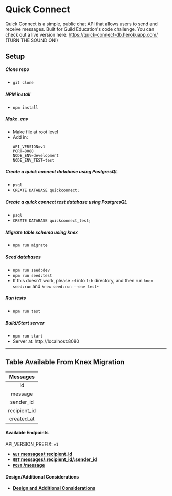 # Quick Connect
Quick Connect is a simple, public chat API that allows users to send and receive messages. Built for Guild Education's code challenge. You can check out a live version here: https://quick-connect-db.herokuapp.com/ (TURN THE SOUND ON!)

## Setup
##### Clone repo
  - ```git clone```

##### NPM install
  - ```npm install```

##### Make .env
  - Make file at root level
  - Add in:
    ```
    API_VERSION=v1
    PORT=8080
    NODE_ENV=development
    NODE_ENV_TEST=test
    ```

##### Create a quick connect database using PostgresQL
  - ```psql```
  - ```CREATE DATABASE quickconnect;```

##### Create a quick connect test database using PostgresQL
  - ```psql```
  - ```CREATE DATABASE quickconnect_test;```

##### Migrate table schema using knex
  - ```npm run migrate```

##### Seed databases
  - ```npm run seed:dev```
  - ```npm run seed:test```
  - If this doesn't work, please `cd` into `lib` directory, and then run `knex seed:run` and `knex seed:run --env test`-

##### Run tests
  - ```npm run test```

##### Build/Start server
  - ```npm run start```
  - Server at: http://localhost:8080


-------------------------

## Table Available From Knex Migration
| **Messages**        |
| :------------------:|
| id                  |
| message             |
| sender_id           |
| recipient_id        |
| created_at          |

#### Available Endpoints
API_VERSION_PREFIX: `v1`

- **[`GET` messages/:recipient_id](https://github.com/davidbecker6081/quickconnect/blob/master/endpoint_documentation/GET_allMessages.md)**
- **[`GET` messages/:recipient_id/:sender_id](https://github.com/davidbecker6081/quickconnect/blob/master/endpoint_documentation/GET_messages.md)**
- **[`POST` /message](https://github.com/davidbecker6081/quickconnect/blob/master/endpoint_documentation/POST_message.md)**


#### Design/Additional Considerations
- **[Design and Additional Considerations](https://github.com/davidbecker6081/quickconnect/blob/master/Notes.md)**
